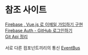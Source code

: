 # 참조 사이트

[Firebase , Vue.js 로 이메일 가입하기 구현](https://medium.com/@easycodingkr/firebase-vue-js-%EB%A1%9C-%EC%9D%B4%EB%A9%94%EC%9D%BC-%EA%B0%80%EC%9E%85%ED%95%98%EA%B8%B0-%EA%B5%AC%ED%98%84-27c402171f63) <br>
[Firebase Auth - GitHub 로그인하기](https://stack07142.tistory.com/255) <br>
[Git Api 정리](https://www.evernote.com/shard/s705/sh/1ce8438c-1083-4a82-a47d-a75420a7d700/e60f6bfac17233f3d5da0adbca5397df) <br>
<br>
서로 다른 컴포넌트끼리의 통신
[EventBus](https://blog.feruden.com/blog/vue-js-event-bus-event-bus-in-vue-js)<br>
